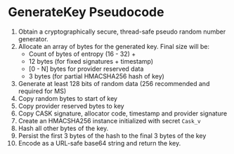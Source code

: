

# GenerateKey Pseudocode

1. Obtain a cryptographically secure, thread-safe pseudo random number generator.
1. Allocate an array of bytes for the generated key. Final size will be:
    - Count of bytes of entropy (16 - 32) + 
    - 12 bytes (for fixed signatures + timestamp)
    - [0 - N] bytes for provider reserved data
    - 3 bytes (for partial HMACSHA256 hash of key)
1. Generate at least 128 bits of random data (256 recommended and required for MS)
1. Copy random bytes to start of key
1. Copy provider reserved bytes to key
1. Copy CASK signature, allocator code, timestamp and provider signature
1. Create an HMACSHA256 instance initialized with secret `Cask_v`
1. Hash all other bytes of the key.
1. Persist the first 3 bytes of the hash to the final 3 bytes of the key
1. Encode as a URL-safe base64 string and return the key.
